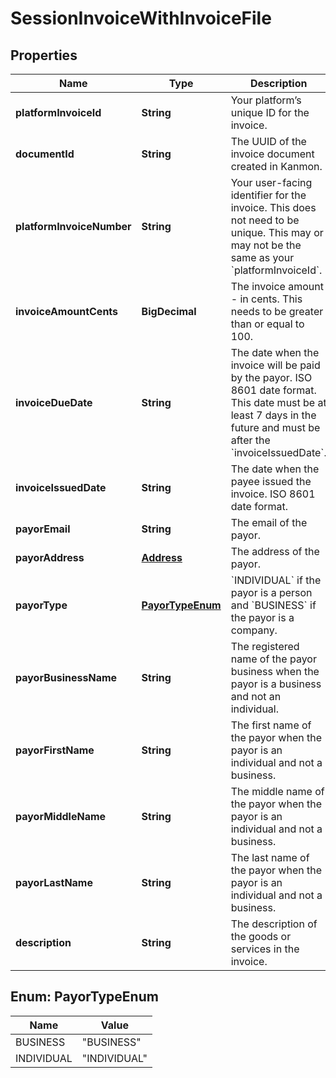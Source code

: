 

# SessionInvoiceWithInvoiceFile


## Properties

| Name | Type | Description | Notes |
|------------ | ------------- | ------------- | -------------|
|**platformInvoiceId** | **String** | Your platform’s unique ID for the invoice. |  |
|**documentId** | **String** | The UUID of the invoice document created in Kanmon. |  |
|**platformInvoiceNumber** | **String** | Your user-facing identifier for the invoice. This does not need to be unique. This may or may not be the same as your &#x60;platformInvoiceId&#x60;. |  [optional] |
|**invoiceAmountCents** | **BigDecimal** | The invoice amount - in cents. This needs to be greater than or equal to 100. |  [optional] |
|**invoiceDueDate** | **String** | The date when the invoice will be paid by the payor. ISO 8601 date format. This date must be at least 7 days in the future and must be after the &#x60;invoiceIssuedDate&#x60;. |  [optional] |
|**invoiceIssuedDate** | **String** | The date when the payee issued the invoice. ISO 8601 date format. |  [optional] |
|**payorEmail** | **String** | The email of the payor. |  [optional] |
|**payorAddress** | [**Address**](Address.md) | The address of the payor. |  [optional] |
|**payorType** | [**PayorTypeEnum**](#PayorTypeEnum) | &#x60;INDIVIDUAL&#x60; if the payor is a person and &#x60;BUSINESS&#x60; if the payor is a company. |  [optional] |
|**payorBusinessName** | **String** | The registered name of the payor business when the payor is a business and not an individual. |  [optional] |
|**payorFirstName** | **String** | The first name of the payor when the payor is an individual and not a business. |  [optional] |
|**payorMiddleName** | **String** | The middle name of the payor when the payor is an individual and not a business. |  [optional] |
|**payorLastName** | **String** | The last name of the payor when the payor is an individual and not a business. |  [optional] |
|**description** | **String** | The description of the goods or services in the invoice. |  [optional] |



## Enum: PayorTypeEnum

| Name | Value |
|---- | -----|
| BUSINESS | &quot;BUSINESS&quot; |
| INDIVIDUAL | &quot;INDIVIDUAL&quot; |




